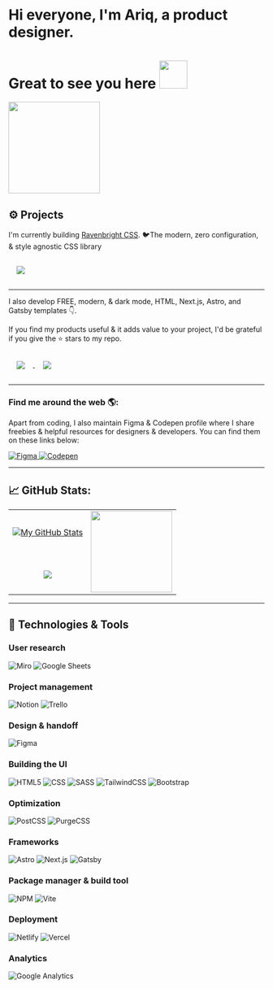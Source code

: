 # Hi everyone, I'm Ariq, a product designer.
# Great to see you here <img src="https://media.giphy.com/media/hvRJCLFzcasrR4ia7z/giphy.gif" width="55">

<img src="https://komarev.com/ghpvc/?username=ariqnrnns&color=1DA1F2&style=for-the-badge" width="180px">

## ⚙️ Projects

I'm currently building [Ravenbright CSS](https://ravenbrightcss.com). 🐦The modern, zero configuration, & style agnostic CSS library

<a href="https://github.com/ravenbrightdesign/ravenbrightcss">
  <img align="center" style="margin:1rem" src="https://github-readme-stats.vercel.app/api/pin/?username=ravenbrightdesign&repo=ravenbrightcss&title_color=ffffff&text_color=ced5db&icon_color=46ca7b&bg_color=0a0e14" />
</a>

----

I also develop FREE, modern, & dark mode, HTML, Next.js, Astro, and Gatsby templates 👇.

If you find my products useful & it adds value to your project, I'd be grateful if you give the ⭐ stars to my repo.

<a href="https://github.com/ariqnrnns/zauberhaft-nextjs">
  <img align="center" style="margin:1rem" src="https://github-readme-stats.vercel.app/api/pin/?username=ariqnrnns&repo=zauberhaft-nextjs&title_color=ffffff&text_color=ced5db&icon_color=46ca7b&bg_color=0a0e14" />
</a>
<a href="https://github.com/ariqnrnns/winterwald-designer-portfolio">
  <img align="center" style="margin:1rem" src="https://github-readme-stats.vercel.app/api/pin/?username=ariqnrnns&repo=winterwald-designer-portfolio&title_color=ffffff&text_color=ced5db&icon_color=46ca7b&bg_color=0a0e14" />
</a>

----

### Find me around the web 🌎:

Apart from coding, I also maintain Figma & Codepen profile where I share freebies & helpful resources for designers & developers. You can find them on these links below:

<a href="https://www.figma.com/@ariqnarasaputra">
<img src="https://img.shields.io/badge/Figma-F24E1E.svg?style=for-the-badge&logo=Figma&logoColor=white" alt="Figma">
</a>
<a href="https://codepen.io/ariqnarasaputra">
<img src="https://img.shields.io/badge/CodePen-000000.svg?style=for-the-badge&logo=CodePen&logoColor=white" alt="Codepen">
</a>

---

## 📈 GitHub Stats:

<table>
    <tr>
        <td align="center">
        <a href="https://github.com/ariqnrnns">
        <img src="https://github-readme-stats.vercel.app/api?username=ariqnrnns&show_icons=true&theme=blue-green&include_all_commits=true" alt="My GitHub Stats"/>
        </a>
        </td>
        <td rowspan="2" align="center">
          <img height="160em" src="https://github-readme-stats.vercel.app/api/top-langs/?username=ariqnrnns&layout=compact&show_icon=true&theme=blue-green">
        </td>
    </tr>
    <tr>
        <td align="center">
        <a href="https://github.com/ariqnrnns">
        <img src="https://github-readme-streak-stats.herokuapp.com/?user=ariqnrnns&theme=blue-green"/></a>
        </td>
    </tr>
</table>

---

## 🔧 Technologies & Tools

### User research
![Miro](https://img.shields.io/badge/Miro-050038.svg?style=for-the-badge&logo=Miro&logoColor=white)
![Google Sheets](https://img.shields.io/badge/Google%20Sheets-34A853.svg?style=for-the-badge&logo=Google-Sheets&logoColor=white)

### Project management
![Notion](https://img.shields.io/badge/Notion-000000.svg?style=for-the-badge&logo=Notion&logoColor=white)
![Trello](https://img.shields.io/badge/Trello-0052CC.svg?style=for-the-badge&logo=Trello&logoColor=white)

### Design & handoff
![Figma](https://img.shields.io/badge/Figma-F24E1E.svg?style=for-the-badge&logo=Figma&logoColor=white)

### Building the UI

![HTML5](https://img.shields.io/badge/HTML5-E34F26.svg?style=for-the-badge&logo=HTML5&logoColor=white)
![CSS](https://img.shields.io/badge/CSS3-1572B6.svg?style=for-the-badge&logo=CSS3&logoColor=white)
![SASS](https://img.shields.io/badge/Sass-CC6699.svg?style=for-the-badge&logo=Sass&logoColor=white)
![TailwindCSS](https://img.shields.io/badge/Tailwind%20CSS-06B6D4.svg?style=for-the-badge&logo=Tailwind-CSS&logoColor=white)
![Bootstrap](https://img.shields.io/badge/Bootstrap-7952B3.svg?style=for-the-badge&logo=Bootstrap&logoColor=white)

### Optimization
![PostCSS](https://img.shields.io/badge/PostCSS-DD3A0A.svg?style=for-the-badge&logo=PostCSS&logoColor=white)
![PurgeCSS](https://img.shields.io/badge/PurgeCSS-14161A.svg?style=for-the-badge&logo=PurgeCSS&logoColor=white)

### Frameworks
![Astro](https://img.shields.io/badge/Astro-FF5D01.svg?style=for-the-badge&logo=Astro&logoColor=white)
![Next.js](https://img.shields.io/badge/Next.js-000000.svg?style=for-the-badge&logo=nextdotjs&logoColor=white)
![Gatsby](https://img.shields.io/badge/Gatsby-663399.svg?style=for-the-badge&logo=Gatsby&logoColor=white)

### Package manager & build tool
![NPM](https://img.shields.io/badge/npm-CB3837.svg?style=for-the-badge&logo=npm&logoColor=white)
![Vite](https://img.shields.io/badge/Vite-646CFF.svg?style=for-the-badge&logo=Vite&logoColor=white)

### Deployment
![Netlify](https://img.shields.io/badge/Netlify-00C7B7.svg?style=for-the-badge&logo=Netlify&logoColor=white)
![Vercel](https://img.shields.io/badge/Vercel-000000.svg?style=for-the-badge&logo=Vercel&logoColor=white)

### Analytics
![Google Analytics](https://img.shields.io/badge/Google%20Analytics-E37400.svg?style=for-the-badge&logo=Google-Analytics&logoColor=white)

